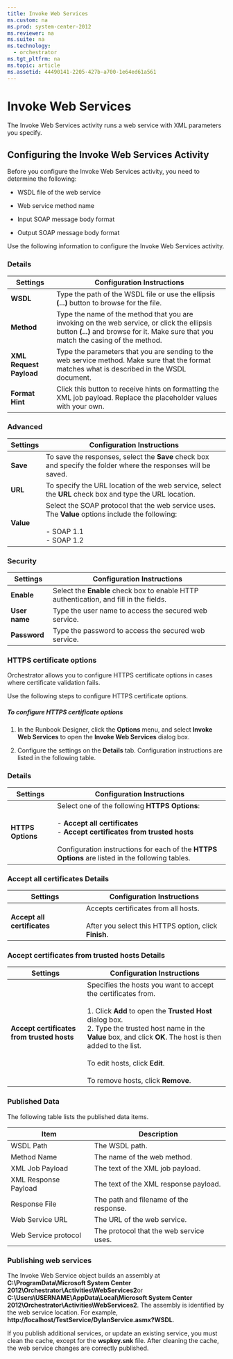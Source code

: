```yaml
---
title: Invoke Web Services
ms.custom: na
ms.prod: system-center-2012
ms.reviewer: na
ms.suite: na
ms.technology: 
  - orchestrator
ms.tgt_pltfrm: na
ms.topic: article
ms.assetid: 44490141-2205-427b-a700-1e64ed61a561
---
```

# Invoke Web Services
The Invoke Web Services activity runs a web service with XML parameters you specify.

## Configuring the Invoke Web Services Activity
Before you configure the Invoke Web Services activity, you need to determine the following:

-   WSDL file of the web service

-   Web service method name

-   Input SOAP message body format

-   Output SOAP message body format

Use the following information to configure the Invoke Web Services activity.

### Details

|Settings|Configuration Instructions|
|------------|------------------------------|
|**WSDL**|Type the path of the WSDL file or use the ellipsis **\(...\)** button to browse for the file.|
|**Method**|Type the name of the method that you are invoking on the web service, or click the ellipsis button **\(...\)** and browse for it. Make sure that you match the casing of the method.|
|**XML Request Payload**|Type the parameters that you are sending to the web service method. Make sure that the format matches what is described in the WSDL document.|
|**Format Hint**|Click this button to receive hints on formatting the XML job payload. Replace the placeholder values with your own.|

### Advanced

|Settings|Configuration Instructions|
|------------|------------------------------|
|**Save**|To save the responses, select the **Save** check box and specify the folder where the responses will be saved.|
|**URL**|To specify the URL location of the web service, select the **URL** check box and type the URL location.|
|**Value**|Select the SOAP protocol that the web service uses. The **Value** options include the following:<br /><br />-   SOAP 1.1<br />-   SOAP 1.2|

### Security

|Settings|Configuration Instructions|
|------------|------------------------------|
|**Enable**|Select the **Enable** check box to enable HTTP authentication, and fill in the fields.|
|**User name**|Type the user name to access the secured web service.|
|**Password**|Type the password to access the secured web service.|

### <a name="BKMK_HTTPS"></a>HTTPS certificate options
Orchestrator allows you to configure HTTPS certificate options in cases where certificate validation fails.

Use the following steps to configure HTTPS certificate options.

##### To configure HTTPS certificate options

1.  In the Runbook Designer, click the **Options** menu, and select **Invoke Web Services** to open the **Invoke Web Services** dialog box.

2.  Configure the settings on the **Details** tab. Configuration instructions are listed in the following table.

### Details

|Settings|Configuration Instructions|
|------------|------------------------------|
|**HTTPS Options**|Select one of the following **HTTPS Options**:<br /><br />-   **Accept all certificates**<br />-   **Accept certificates from trusted hosts**<br /><br />Configuration instructions for each of the **HTTPS Options** are listed in the following tables.|

### Accept all certificates Details

|Settings|Configuration Instructions|
|------------|------------------------------|
|**Accept all certificates**|Accepts certificates from all hosts.<br /><br />After you select this HTTPS option, click **Finish**.|

### Accept certificates from trusted hosts Details

|Settings|Configuration Instructions|
|------------|------------------------------|
|**Accept certificates from trusted hosts**|Specifies the hosts you want to accept the certificates from.<br /><br />1.  Click **Add** to open the **Trusted Host** dialog box.<br />2.  Type the trusted host name in the **Value** box, and click **OK**. The host is then added to the list.<br /><br />To edit hosts, click **Edit**.<br /><br />To remove hosts, click **Remove**.|

### Published Data
The following table lists the published data items.

|Item|Description|
|--------|---------------|
|WSDL Path|The WSDL path.|
|Method Name|The name of the web method.|
|XML Job Payload|The text of the XML job payload.|
|XML Response Payload|The text of the XML response payload.|
|Response File|The path and filename of the response.|
|Web Service URL|The URL of the web service.|
|Web Service protocol|The protocol that the web service uses.|

### Publishing web services
The Invoke Web Service object builds an assembly at **C:\\ProgramData\\Microsoft System Center 2012\\Orchestrator\\Activities\\WebServices2**or **C:\\Users\\USERNAME\\AppData\\Local\\Microsoft System Center 2012\\Orchestrator\\Activities\\WebServices2**.  The assembly is identified by the web service location. For example, **http:\/\/localhost\/TestService\/DylanService.asmx?WSDL**.

If you publish additional services, or update an existing service, you must clean the cache, except for the **wspkey.snk** file. After cleaning the cache, the web service changes are correctly published.

